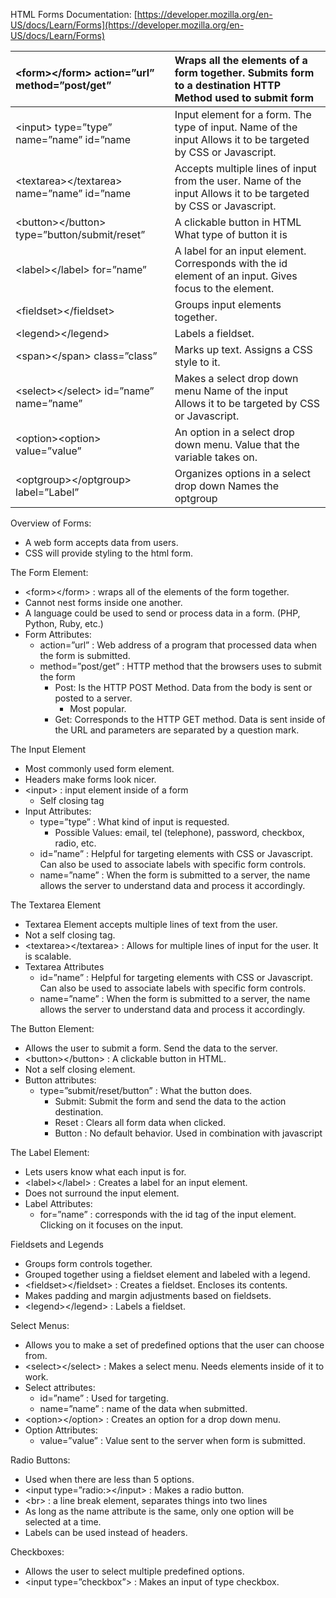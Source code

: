 HTML Forms Documentation: [https://developer.mozilla.org/en-US/docs/Learn/Forms](https://developer.mozilla.org/en-US/docs/Learn/Forms)

| \<form\>\</form\> action=”url” method=”post/get” | Wraps all the elements of a form together. Submits form to a destination HTTP Method used to submit form |
| :---- | :---- |
| \<input\> type=”type” name=”name” id=”name  | Input element for a form. The type of input. Name of the input Allows it to be targeted by CSS or Javascript. |
| \<textarea\>\</textarea\> name=”name” id=”name   | Accepts multiple lines of input from the user. Name of the input Allows it to be targeted by CSS or Javascript. |
| \<button\>\</button\> type=”button/submit/reset” | A clickable button in HTML What type of button it is |
| \<label\>\</label\> for=”name” | A label for an input element. Corresponds with the id element of an input. Gives focus to the element. |
| \<fieldset\>\</fieldset\> | Groups input elements together. |
| \<legend\>\</legend\> | Labels a fieldset. |
| \<span\>\</span\> class=”class”  | Marks up text. Assigns a CSS style to it. |
| \<select\>\</select\> id=”name” name=”name” | Makes a select drop down menu Name of the input Allows it to be targeted by CSS or Javascript. |
| \<option\>\<option\> value=”value” | An option in a select drop down menu. Value that the variable takes on. |
| \<optgroup\>\</optgroup\> label=”Label” | Organizes options in a select drop down Names the optgroup |

Overview of Forms:

* A web form accepts data from users.  
* CSS will provide styling to the html form.

The Form Element:

* \<form\>\</form\> : wraps all of the elements of the form together.  
* Cannot nest forms inside one another.  
* A language could be used to send or process data in a form. (PHP, Python, Ruby, etc.)  
* Form Attributes:  
  * action=”url” : Web address of a program that processed data when the form is submitted.  
  * method=”post/get” : HTTP method that the browsers uses to submit the form  
    * Post: Is the HTTP POST Method. Data from the body is sent or posted to a server.  
      * Most popular.  
    * Get: Corresponds to the HTTP GET method. Data is sent inside of the URL and parameters are separated by a question mark.

The Input Element

* Most commonly used form element.  
* Headers make forms look nicer.  
* \<input\> : input element inside of a form  
  * Self closing tag  
* Input Attributes:  
  * type=”type” : What kind of input is requested.  
    * Possible Values: email, tel (telephone), password, checkbox, radio, etc.  
  * id=”name” : Helpful for targeting elements with CSS or Javascript. Can also be used to associate labels with specific form controls.  
  * name=”name” : When the form is submitted to a server, the name allows the server to understand data and process it accordingly.

The Textarea Element

* Textarea Element accepts multiple lines of text from the user.  
* Not a self closing tag.  
* \<textarea\>\</textarea\> : Allows for multiple lines of input for the user. It is scalable.  
* Textarea Attributes  
  * id=”name” : Helpful for targeting elements with CSS or Javascript. Can also be used to associate labels with specific form controls.  
  * name=”name” : When the form is submitted to a server, the name allows the server to understand data and process it accordingly.

The Button Element:

* Allows the user to submit a form. Send the data to the server.  
* \<button\>\</button\> : A clickable button in HTML.  
* Not a self closing element.  
* Button attributes:  
  * type=”submit/reset/button” : What the button does.  
    * Submit: Submit the form and send the data to the action destination.  
    * Reset : Clears all form data when clicked.  
    * Button : No default behavior. Used in combination with javascript

The Label Element:

* Lets users know what each input is for.  
* \<label\>\</label\> : Creates a label for an input element.  
* Does not surround the input element.  
* Label Attributes:  
  * for=”name” : corresponds with the id tag of the input element. Clicking on it focuses on the input.

Fieldsets and Legends

* Groups form controls together.  
* Grouped together using a fieldset element and labeled with a legend.  
* \<fieldset\>\</fieldset\> : Creates a fieldset. Encloses its contents.  
* Makes padding and margin adjustments based on fieldsets.  
* \<legend\>\</legend\> : Labels a fieldset.

Select Menus:

* Allows you to make a set of predefined options that the user can choose from.   
* \<select\>\</select\> : Makes a select menu. Needs elements inside of it to work.  
* Select attributes:  
  * id=”name” : Used for targeting.  
  * name=”name” : name of the data when submitted.  
* \<option\>\</option\> : Creates an option for a drop down menu.   
* Option Attributes:  
  * value=”value” : Value sent to the server when form is submitted.

Radio Buttons:

* Used when there are less than 5 options.  
* \<input type=”radio:\>\</input\> : Makes a radio button.  
* \<br\> : a line break element, separates things into two lines  
* As long as the name attribute is the same, only one option will be selected at a time.  
* Labels can be used instead of headers.

Checkboxes:

* Allows the user to select multiple predefined options.  
* \<input type=”checkbox”\> : Makes an input of type checkbox.